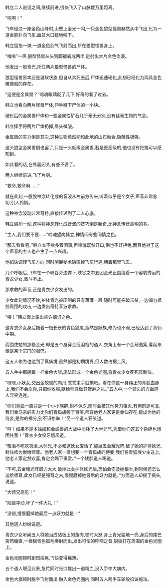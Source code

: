 
韩立二人说话之间,继续前进,很快飞入了山脉数万里距离。

“吼啊！”

飞车经过一座金色山峰时,山壁上金光一闪,一只金色狼型怪兽赫然从中飞出,化为一道金箭扑向飞车,血盆大口猛地咬下。

韩立屈指一弹,一道金色剑气飞射而出,斩在狼型怪兽身上。

“嗤啦”一声,狼型怪兽从头到脚被斩成两半,迸射出大片金色血液。

他发出一股青光,托住两片狼型怪兽的尸体。

狼型怪兽原本还是温软状态,但自从其死去后,尸体迅速硬化,此刻已经化为两具金色雕像般的存在。

“这便是金属兽？”啼魂眼睛眨了几下,好奇的看了过去。

韩立也看向两片怪兽尸体,伸手掰下尸体的一小块。

硬化后的金属兽尸体和一些金属性矿石几乎毫无分别,没有丝毫生物的气息。

韩立挥手将两片尸体扔掉,眉头微皱。

金属兽的实力倒是其次,这种生物竟然能和此地的山石融合,隐蔽性极强。

这头狼型金属兽倒也罢了,只是一头低级金属兽,若是更高级的,他也没有把握可以感知到。

如此看的话,在外面闭关,有些不妥了。

两人继续前进,飞了片刻。

“救命,救命啊……”

就在此刻,一股股神念转化成的音波从左前方传来,听着似乎是个女子,声音非常悲切,引人怜悯。

这种神念波动非常奇特,直接传递到了二人心底。

韩立眉梢一动,这种将神念转化成音波的技巧倒是新奇,比神念传音高明的多。

“主人,我们要不要……”啼魂望向韩立,神情间有些同情之色。

“那去看看吧。”韩立本不欲多管闲事,但啼魂既然开口,倒也不好拒绝,而且他对于这个声音的主人也产生了一点兴趣。

他掐诀调转飞车方向,同时施展秘术隐匿掉飞车行迹,朝着那里飞去。

几个呼吸后,飞车在一个峡谷旁边停下,峡谷之中五团金光正围绕着一个容貌秀丽的青衣少女,激斗不止。

那求救的声音,正是青衣少女发出的。

少女此刻情况不妙,护体青光被压制的只有薄薄一层,随时可能突破击杀,一边竭力抵挡周围的攻击,一边发出奇特音波求救。

“咦！”韩立面上露出些许惊讶之色。

这青衣少女身后拖着一根长长的青色狐尾,竟然是妖族,修为也不弱,已经达到了真仙中期。

而围住她的那些金光,却是五个身穿金冠羽袍的道人,衣角上有一个金马图案,看起来像是某个宗门的服饰。

这五人修为也达到了真仙境,虽然都是初期境界,但人数占据上风。

五人手中都握着一杆金色大旗,施法形成一个金色光圈,将青衣少女死死压制住。

“嘿嘿,小妖女,交出金蛟兽的内丹,乖乖束手就擒吧。看在你这一身纯正的青狐血脉上,我们不会杀你,只把你收服,献给师尊做其贺寿之礼。”五人中,一个领头的方面道人淫笑连连。

“你们青狐一族只是一个小小族群,朝不保夕,随时会被其他势力覆灭,有何前途可言,我们金马宗的实力比你们青狐族强了百倍,师尊他老人家更是金仙存在,能成为他的侍妾,是你的福分,别不识抬举！”另一个道人狂笑道。

“哼！如果不是本姑娘和金蛟兽的大战中消耗了大半元气,凭借你们这五个杂碎也想困住我！”青衣少女咬牙怒斥道。

“敬酒不吃吃罚酒,大师兄,不必和这妖女废话了,施展五金耀光阵,破了她的护体妖光,封住修为献给师尊。他老人家一直想要一个青狐族的侍妾,我们将青狐族少主送上,他老人家定然欢喜,肯定会赐下重赏。”一个矮胖道人喝道。

“不可,五金耀光阵威力太大,破掉此女护体妖光后,恐怕会伤及她根本,到时候还怎么送给师尊,此女已经是强弩之末,慢慢磨掉她最后的妖力就是。”方面道人却摇了摇头,说道。

“大师兄高见！”

“险些冲动,坏了一件大礼！”

“没错,慢慢磨掉她最后一点妖力就是！”

其他道人纷纷说道。

青衣少女听闻五人将她当成砧板上的鱼肉,顿时大怒,身上青光猛地一亮,身后的尾巴突然绷直,一根根青色狐毛爆射而出,发出可怕的呼啸之音,狠狠打在周围的金色光圈上。

金色光圈顿时剧烈摇晃,飞快变得稀薄。

五个道人眼见此景,急忙同时张口提出一道精血,没入手中大旗内。

金色大旗顿时脱手飞射而出,融入金色光圈内,同时五人两手车轮般掐诀施法。